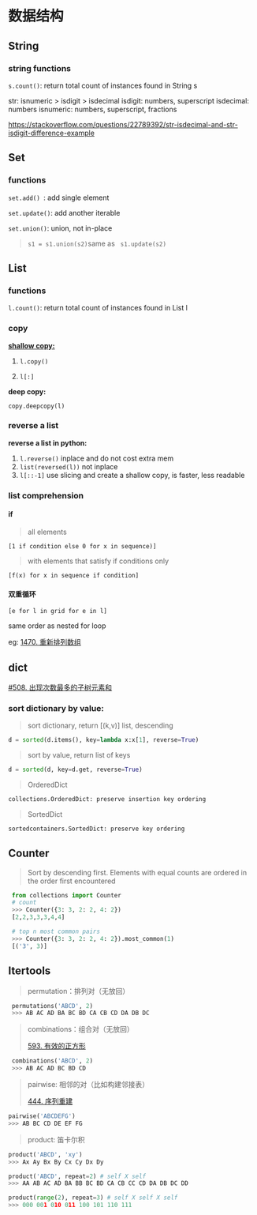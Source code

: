 # 数据结构

## String
### string functions

`s.count()`: return total count of instances found in String s



str:
isnumeric > isdigit > isdecimal
isdigit: numbers, superscript
isdecimal: numbers
isnumeric: numbers, superscript, fractions

https://stackoverflow.com/questions/22789392/str-isdecimal-and-str-isdigit-difference-example 

## Set

### functions

`set.add() `: add single element

`set.update()`: add another iterable

`set.union()`: union, not in-place

> ` s1 = s1.union(s2) `same as ` s1.update(s2)`



## List

### functions

`l.count()`: return total count of instances found in List l

### copy

**[shallow copy:](https://www.geeksforgeeks.org/copy-python-deep-copy-shallow-copy/)**

1. `l.copy()`

2. `l[:]`

**deep copy:**

`copy.deepcopy(l)`

### reverse a list

**reverse a list in python:**

1. `l.reverse()`
     inplace and do not cost extra mem
2. `list(reversed(l))`
     not inplace
3. `l[::-1]`
     use slicing and create a shallow copy, is faster, less readable

### list comprehension

#### if

> all elements

```[1 if condition else 0 for x in sequence)]```

> with elements that satisfy if conditions only

```[f(x) for x in sequence if condition]```

#### 双重循环

`[e for l in grid for e in l]`

same order as nested for loop

eg:  [1470. 重新排列数组](https://leetcode.cn/problems/shuffle-the-array/submissions/) 

## dict

[#508. 出现次数最多的子树元素和](https://leetcode.cn/problems/most-frequent-subtree-sum/)

### sort dictionary by value:
> sort dictionary, return [(k,v)] list, descending

```python
d = sorted(d.items(), key=lambda x:x[1], reverse=True)
```

> sort by value, return list of keys

```python
d = sorted(d, key=d.get, reverse=True) 
```

> OrderedDict

```python
collections.OrderedDict: preserve insertion key ordering
```
> SortedDict

```python
sortedcontainers.SortedDict: preserve key ordering
```

## Counter
> Sort by descending first. Elements with equal counts are ordered in the order first encountered

```python
 from collections import Counter
 # count
 >>> Counter({3: 3, 2: 2, 4: 2})
 [2,2,3,3,3,4,4]

 # top n most common pairs
 >>> Counter({3: 3, 2: 2, 4: 2}).most_common(1)
 [('3', 3)]
```



## Itertools

> permutation：排列对（无放回）

```python
 permutations('ABCD', 2)
 >>> AB AC AD BA BC BD CA CB CD DA DB DC
```

> combinations：组合对（无放回） 
>
> [593. 有效的正方形](https://leetcode.cn/problems/valid-square/) 

```python
 combinations('ABCD', 2)
 >>> AB AC AD BC BD CD
```

> pairwise: 相邻的对（比如构建邻接表）
>
>  [444. 序列重建](https://leetcode.cn/problems/sequence-reconstruction/) 

```python
pairwise('ABCDEFG') 
>>> AB BC CD DE EF FG
```

> product: 笛卡尔积

```python
product('ABCD', 'xy') 
>>> Ax Ay Bx By Cx Cy Dx Dy

product('ABCD', repeat=2) # self X self
>>> AA AB AC AD BA BB BC BD CA CB CC CD DA DB DC DD

product(range(2), repeat=3) # self X self X self
>>> 000 001 010 011 100 101 110 111
```


